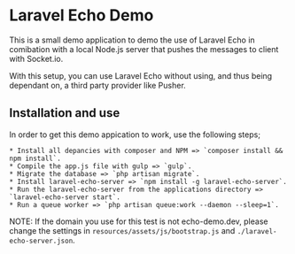 # Laravel Echo Demo

This is a small demo application to demo the use of Laravel Echo in comibation with a local Node.js server that pushes the messages to client with Socket.io.

With this setup, you can use Laravel Echo without using, and thus being dependant on, a third party provider like Pusher.

## Installation and use

In order to get this demo appication to work, use the following steps;

    * Install all depancies with composer and NPM => `composer install && npm install`.
    * Compile the app.js file with gulp => `gulp`.
    * Migrate the database => `php artisan migrate`.
    * Install laravel-echo-server => `npm install -g laravel-echo-server`.
    * Run the laravel-echo-server from the applications directory => `laravel-echo-server start`.
    * Run a queue worker => `php artisan queue:work --daemon --sleep=1`.

NOTE: If the domain you use for this test is not echo-demo.dev, please change the settings in `resources/assets/js/bootstrap.js` and `./laravel-echo-server.json`.
